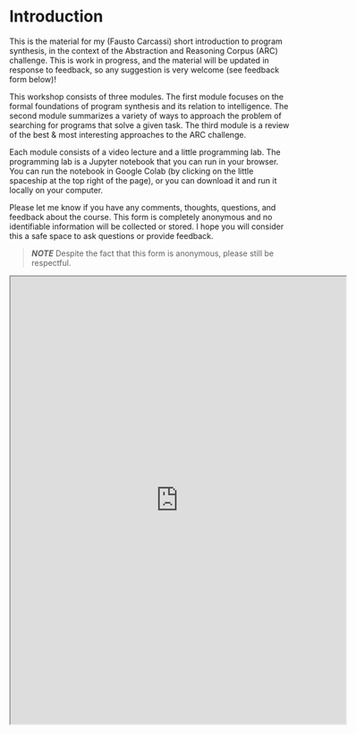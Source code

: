 # Introduction

This is the material for my (Fausto Carcassi) short introduction to program synthesis, in the context of the Abstraction and Reasoning Corpus (ARC) challenge. This is work in progress, and the material will be updated in response to feedback, so any suggestion is very welcome (see feedback form below)!

This workshop consists of three modules. The first module focuses on the formal foundations of program synthesis and its relation to intelligence. The second module summarizes a variety of ways to approach the problem of searching for programs that solve a given task. The third module is a review of the best & most interesting approaches to the ARC challenge.

Each module consists of a video lecture and a little programming lab. The programming lab is a Jupyter notebook that you can run in your browser. You can run the notebook in Google Colab (by clicking on the little spaceship at the top right of the page), or you can download it and run it locally on your computer. 

Please let me know if you have any comments, thoughts, questions, and feedback about the course. This form is completely anonymous and no identifiable information will be collected or stored. I hope you will consider this a safe space to ask questions or provide feedback.

> **_NOTE_** Despite the fact that this form is anonymous, please still be respectful.

<iframe src="https://uva.fra1.qualtrics.com/jfe/form/SV_eeyyaul3x2iKHLU" height="800px" width="600px"></iframe>

<script>
document.getElementById('qualtrics-iframe').onload = function() {
    // Inject dark mode CSS into the iframe
    var darkModeStyle = document.createElement('style');
    darkModeStyle.innerHTML = `
        body {
            background-color: #121212;
            color: #ffffff;
        }
        /* Add more styles as needed to match your dark mode theme */
    `;
    this.contentWindow.document.head.appendChild(darkModeStyle);
};
</script>
